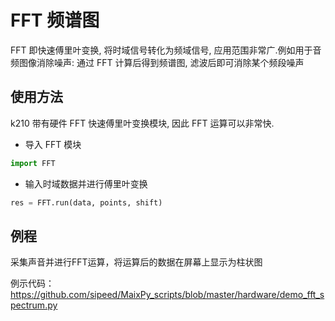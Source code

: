 FFT 频谱图
=========

FFT 即快速傅里叶变换, 将时域信号转化为频域信号, 应用范围非常广.例如用于音频图像消除噪声: 通过 FFT 计算后得到频谱图, 滤波后即可消除某个频段噪声

## 使用方法

k210 带有硬件 FFT 快速傅里叶变换模块, 因此 FFT 运算可以非常快.

* 导入 FFT 模块

```python
import FFT
```

* 输入时域数据并进行傅里叶变换

```python
res = FFT.run(data, points, shift)
```

## 例程

采集声音并进行FFT运算，将运算后的数据在屏幕上显示为柱状图

例示代码： https://github.com/sipeed/MaixPy_scripts/blob/master/hardware/demo_fft_spectrum.py